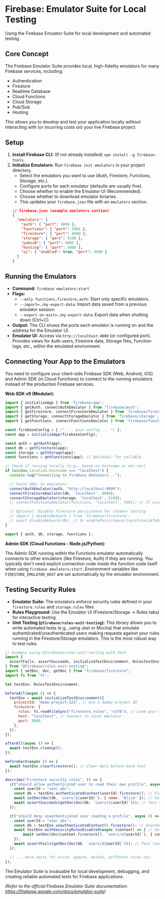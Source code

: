 # Firebase: Emulator Suite for Local Testing

Using the Firebase Emulator Suite for local development and automated testing.

## Core Concept

The Firebase Emulator Suite provides local, high-fidelity emulators for many Firebase services, including:

*   Authentication
*   Firestore
*   Realtime Database
*   Cloud Functions
*   Cloud Storage
*   Pub/Sub
*   Hosting

This allows you to develop and test your application locally without interacting with (or incurring costs on) your live Firebase project.

## Setup

1.  **Install Firebase CLI:** (If not already installed) `npm install -g firebase-tools`.
2.  **Initialize Emulators:** Run `firebase init emulators` in your project directory.
    *   Select the emulators you want to use (Auth, Firestore, Functions, Storage, etc.).
    *   Configure ports for each emulator (defaults are usually fine).
    *   Choose whether to enable the Emulator UI (Recommended).
    *   Choose whether to download emulator binaries.
    *   This updates your `firebase.json` file with an `emulators` section.
    ```json
    // firebase.json (example emulators section)
    {
      "emulators": {
        "auth": { "port": 9099 },
        "functions": { "port": 5001 },
        "firestore": { "port": 8080 },
        "storage": { "port": 9199 },
        "pubsub": { "port": 8085 },
        "hosting": { "port": 5000 },
        "ui": { "enabled": true, "port": 4000 }
      }
    }
    ```

## Running the Emulators

*   **Command:** `firebase emulators:start`
*   **Flags:**
    *   `--only functions,firestore,auth`: Start only specific emulators.
    *   `--import=./my-export-data`: Import data saved from a previous emulator session.
    *   `--export-on-exit=./my-export-data`: Export data when shutting down (Ctrl+C).
*   **Output:** The CLI shows the ports each emulator is running on and the address for the Emulator UI.
*   **Emulator UI:** Access via `http://localhost:4000` (or configured port). Provides views for Auth users, Firestore data, Storage files, Function logs, etc., within the emulated environment.

## Connecting Your App to the Emulators

You need to configure your client-side Firebase SDK (Web, Android, iOS) and Admin SDK (in Cloud Functions) to connect to the running emulators instead of the production Firebase services.

**Web SDK v9 (Modular):**

```javascript
import { initializeApp } from 'firebase/app';
import { getAuth, connectAuthEmulator } from 'firebase/auth';
import { getFirestore, connectFirestoreEmulator } from 'firebase/firestore';
import { getStorage, connectStorageEmulator } from 'firebase/storage';
import { getFunctions, connectFunctionsEmulator } from 'firebase/functions'; // For callable functions

const firebaseConfig = { /* ... your config ... */ };
const app = initializeApp(firebaseConfig);

const auth = getAuth(app);
const db = getFirestore(app);
const storage = getStorage(app);
const functions = getFunctions(app); // Optional: for callable

// Check if running locally (e.g., based on hostname or env var)
if (window.location.hostname === "localhost") {
  console.log("Connecting to Firebase Emulators...");

  // Point SDKs to emulators
  connectAuthEmulator(auth, "http://localhost:9099");
  connectFirestoreEmulator(db, 'localhost', 8080);
  connectStorageEmulator(storage, 'localhost', 9199);
  // connectFunctionsEmulator(functions, "localhost", 5001); // If using callable functions

  // Optional: Disable Firestore persistence for cleaner testing
  // import { disableNetwork } from 'firebase/firestore';
  // await disableNetwork(db); // Or enablePersistence({synchronizeTabs:true}) etc.
}

export { auth, db, storage, functions };
```

**Admin SDK (Cloud Functions - Node.js/Python):**

The Admin SDK running *within* the Functions emulator automatically connects to other emulators (like Firestore, Auth) if they are running. You typically don't need explicit connection code *inside* the function code itself when using `firebase emulators:start`. Environment variables like `FIRESTORE_EMULATOR_HOST` are set automatically by the emulator environment.

## Testing Security Rules

*   **Emulator Suite:** The emulators enforce security rules defined in your `firestore.rules` and `storage.rules` files.
*   **Rules Playground:** Use the Emulator UI (Firestore/Storage -> Rules tabs) for interactive testing.
*   **Unit Testing (`@firebase/rules-unit-testing`):** This library allows you to write automated tests (e.g., using Jest or Mocha) that simulate authenticated/unauthenticated users making requests against your rules running in the Firestore/Storage emulators. This is the most robust way to test rules.

```javascript
// Example using @firebase/rules-unit-testing with Jest
import {
  assertFails, assertSucceeds, initializeTestEnvironment, RulesTestEnvironment
} from "@firebase/rules-unit-testing";
import { setDoc, doc, getDoc } from "firebase/firestore";
import fs from 'fs';

let testEnv: RulesTestEnvironment;

beforeAll(async () => {
  testEnv = await initializeTestEnvironment({
    projectId: "demo-project-123", // Use a dummy project ID
    firestore: {
      rules: fs.readFileSync("firestore.rules", "utf8"), // Load your rules file
      host: "localhost", // Connect to local emulator
      port: 8080,
    },
  });
});

afterAll(async () => {
  await testEnv.cleanup();
});

beforeEach(async () => {
  await testEnv.clearFirestore(); // Clear data before each test
});

describe("Firestore security rules", () => {
  it("should allow authenticated user to read their own profile", async () => {
    const userId = "user_abc";
    const db = testEnv.authenticatedContext(userId).firestore(); // Firestore instance authenticated as user_abc
    await setDoc(doc(db, `users/${userId}`), { name: "Alice" }); // Setup data (bypasses rules)
    await assertSucceeds(getDoc(doc(db, `users/${userId}`))); // Test read rule
  });

  it("should deny unauthenticated user reading a profile", async () => {
    const userId = "user_abc";
    const db = testEnv.unauthenticatedContext().firestore(); // Unauthenticated instance
    await testEnv.withSecurityRulesDisabled(async (context) => { // Setup data bypassing rules
        await setDoc(doc(context.firestore(), `users/${userId}`), { name: "Alice" });
    });
    await assertFails(getDoc(doc(db, `users/${userId}`))); // Test read rule
  });

  // ... more tests for write, update, delete, different roles etc.
});
```

The Emulator Suite is invaluable for local development, debugging, and creating reliable automated tests for Firebase applications.

*(Refer to the official Firebase Emulator Suite documentation: https://firebase.google.com/docs/emulator-suite)*